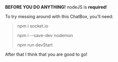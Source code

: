 **BEFORE YOU DO ANYTHING!**
nodeJS is **required**!

To try messing around with this ChatBox, you'll need:

> npm i socket.io
>
> npm i --save-dev nodemon
>
> npm run devStart

After that I think that you are good to go!